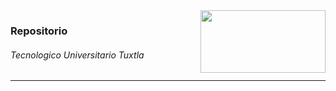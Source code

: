 <img align="right" width="200" height="100" src="https://github.com/user-attachments/assets/ebaa065f-5906-4a95-8a82-cf9110126690">

### Repositorio
###### Tecnologico Universitario Tuxtla

---
